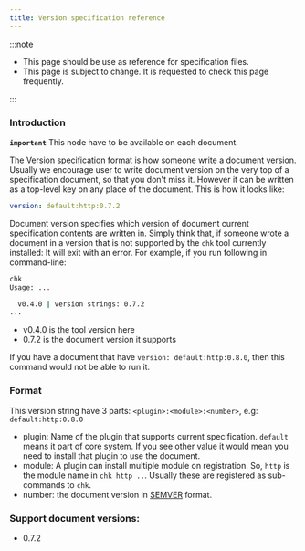 ```yaml
---
title: Version specification reference
---
```


:::note

- This page should be use as reference for specification files.
- This page is subject to change. It is requested to check this page frequently.

:::

### Introduction

**`important`** This node have to be available on each document.

The Version specification format is how someone write a document version. Usually we encourage user to write document version on the very top of a specification document, so that you don't miss it. However it can be written as a top-level key on any place of the document. This is how it looks like:

```yaml
version: default:http:0.7.2
```

Document version specifies which version of document current specification contents are written in. Simply think that, if someone wrote a document in a version that is not supported by the `chk` tool currently installed: It will exit with an error. For example, if you run following in command-line:

```bash
chk
Usage: ...

  v0.4.0 | version strings: 0.7.2
...
```

- v0.4.0 is the tool version here
- 0.7.2 is the document version it supports

If you have a document that have `version: default:http:0.8.0`, then this command would not be able to run it.

### Format

This version string have 3 parts: `<plugin>:<module>:<number>`, e.g: `default:http:0.8.0`

- plugin: Name of the plugin that supports current specification. `default` means it part of core system. If you see other value it would mean you need to install that plugin to use the document.
- module: A plugin can install multiple module on registration. So, `http` is the module name in `chk http ..`. Usually these are registered as sub-commands to `chk`.
- number: the document version in [SEMVER](https://semver.org/) format.

### Support document versions:

- 0.7.2
